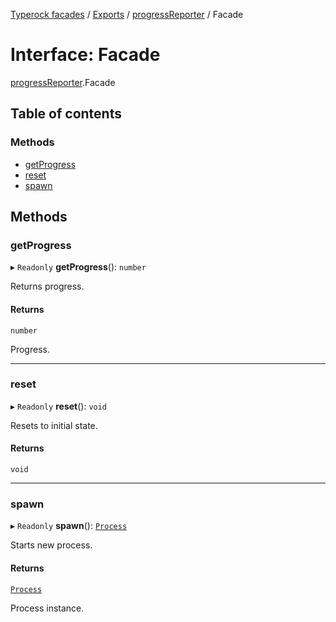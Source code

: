 [Typerock facades](../index.md) / [Exports](../modules.md) / [progressReporter](../modules/progressReporter.md) / Facade

# Interface: Facade

[progressReporter](../modules/progressReporter.md).Facade

## Table of contents

### Methods

- [getProgress](progressReporter.Facade.md#getprogress)
- [reset](progressReporter.Facade.md#reset)
- [spawn](progressReporter.Facade.md#spawn)

## Methods

### getProgress

▸ `Readonly` **getProgress**(): `number`

Returns progress.

#### Returns

`number`

Progress.

___

### reset

▸ `Readonly` **reset**(): `void`

Resets to initial state.

#### Returns

`void`

___

### spawn

▸ `Readonly` **spawn**(): [`Process`](progressReporter.Process.md)

Starts new process.

#### Returns

[`Process`](progressReporter.Process.md)

Process instance.

